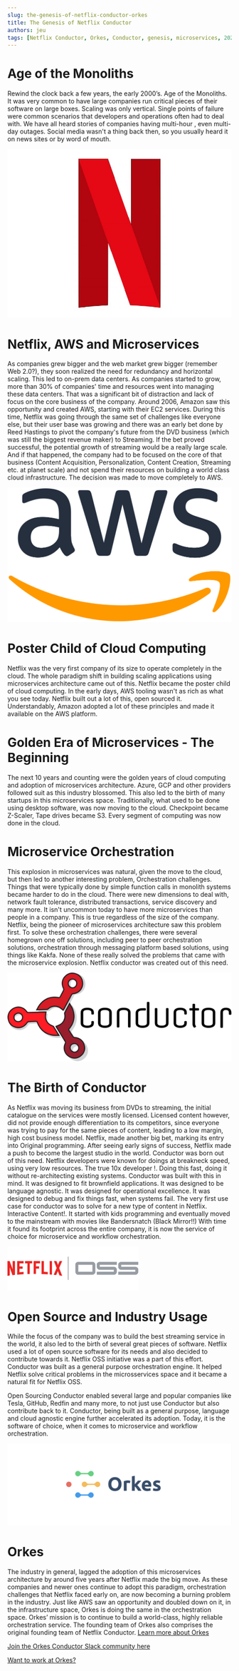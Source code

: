 ```yaml
---
slug: the-genesis-of-netflix-conductor-orkes
title: The Genesis of Netflix Conductor 
authors: jeu
tags: [Netflix Conductor, Orkes, Conductor, genesis, microservices, 2021]
---
```


# Age of the Monoliths

Rewind the clock back a few years, the early 2000’s. Age of the Monoliths. It was very common to have large companies
run critical pieces of their software on large boxes. Scaling was only vertical. Single points of failure were common
scenarios that developers and operations often had to deal with. We have all heard stories of companies having
multi-hour , even multi-day outages. Social media wasn't a thing back then, so you usually heard it on news sites or by
word of mouth.

![Netflix](./assets/netflix-n.jpg) 

# Netflix, AWS and Microservices

As companies grew bigger and the web market grew bigger (remember Web 2.0?), they soon realized the need for redundancy
and horizontal scaling. This led to on-prem data centers. As companies started to grow, more than 30% of companies' time
and resources went into managing these data centers. That was a significant bit of distraction and lack of focus on the
core business of the company. Around 2006, Amazon saw this opportunity and created AWS, starting with their EC2
services. During this time, Netflix was going through the same set of challenges like everyone else, but their user base
was growing and there was an early bet done by Reed Hastings to pivot the company's future from the DVD business (which
was still the biggest revenue maker) to Streaming. If the bet proved successful, the potential growth of streaming would
be a really large scale. And if that happened, the company had to be focused on the core of that business (Content
Acquisition, Personalization, Content Creation, Streaming etc. at planet scale) and not spend their resources on
building a world class cloud infrastructure. The decision was made to move completely to AWS.

![AWS](./assets/1024px-Amazon_Web_Services_Logo.png)

# Poster Child of Cloud Computing

Netflix was the very first company of its size to operate completely in the cloud. The whole paradigm shift in building
scaling applications using microservices architecture came out of this. Netflix became the poster child of cloud
computing. In the early days, AWS tooling wasn't as rich as what you see today. Netflix built out a lot of this, open
sourced it. Understandably, Amazon adopted a lot of these principles and made it available on the AWS platform.

# Golden Era of Microservices - The Beginning

The next 10 years and counting were the golden years of cloud computing and adoption of microservices architecture.
Azure, GCP and other providers followed suit as this industry blossomed. This also led to the birth of many startups in
this microservices space. Traditionally, what used to be done using desktop software, was now moving to the cloud.
Checkpoint became Z-Scaler, Tape drives became S3. Every segment of computing was now done in the cloud.

# Microservice Orchestration

This explosion in microservices was natural, given the move to the cloud, but then led to another interesting problem,
Orchestration challenges. Things that were typically done by simple function calls in monolith systems became harder to
do in the cloud. There were new dimensions to deal with, network fault tolerance, distributed transactions, service
discovery and many more. It isn't uncommon today to have more microservices than people in a company. This is true
regardless of the size of the company. Netflix, being the pioneer of microservices architecture saw this problem first.
To solve these orchestration challenges, there were several homegrown one off solutions, including peer to peer
orchestration solutions, orchestration through messaging platform based solutions, using things like Kakfa. None of
these really solved the problems that came with the microservice explosion. Netflix conductor was created out of this
need.

![Netflix Conductor](./assets/conductor-vector-x.png)

# The Birth of Conductor

As Netflix was moving its business from DVDs to streaming, the initial catalogue on the services were mostly licensed.
Licensed content however, did not provide enough differentiation to its competitors, since everyone was trying to pay for
the same pieces of content, leading to a low margin, high cost business model. Netflix, made another big bet, marking
its entry into Original programming. After seeing early signs of success, Netflix made a push to become the largest
studio in the world. Conductor was born out of this need. Netflix developers were known for doings at breakneck speed,
using very low resources. The true 10x developer !. Doing this fast, doing it without re-architecting existing systems.
Conductor was built with this in mind. It was designed to fit brownfield applications. It was designed to be language
agnostic. It was designed for operational excellence. It was designed to debug and fix things fast, when systems fail.
The very first use case for conductor was to solve for a new type of content in Netflix. Interactive Content!. It
started with kids programming and eventually moved to the mainstream with movies like Bandersnatch (Black Mirror!!) With
time it found its footprint across the entire company, it is now the service of choice for microservice and workflow
orchestration.


![Netflix OSS](./assets/Netflix-OSS-Logo.png)

# Open Source and Industry Usage

While the focus of the company was to build the best streaming service in the world, it also led to the birth of several
great pieces of software. Netflix used a lot of open source software for its needs and also decided to contribute
towards it. Netflix OSS initiative was a part of this effort. Conductor was built as a general purpose orchestration
engine. It helped Netflix solve critical problems in the microsservices space and it became a natural fit for Netflix
OSS.

Open Sourcing Conductor enabled several large and popular companies like Tesla, GitHub, Redfin and many more, to not
just use Conductor but also contribute back to it. Conductor, being built as a general purpose, language and cloud
agnostic engine further accelerated its adoption. Today, it is the software of choice, when it comes to microservice and
workflow orchestration.

![Orkes](./assets/orkes-logo.png)

# Orkes

The industry in general, lagged the adoption of this microservices architecture by around five years after Netflix made
the big move. As these companies and newer ones continue to adopt this paradigm, orchestration challenges that Netflix
faced early on, are now becoming a burning problem in the industry. Just like AWS saw an opportunity and doubled down on
it, in the infrastructure space, Orkes is doing the same in the orchestration space. Orkes’ mission is to continue to
build a world-class, highly reliable orchestration service. The founding team of Orkes also comprises the original
founding team of Netflix Conductor. [Learn more about Orkes](https://orkes.io "Microservices and Workflow Orchestration at scale")


[Join the Orkes Conductor Slack community here](https://join.slack.com/t/orkes-conductor/shared_invite/zt-xyxqyseb-YZ3hwwAgHJH97bsrYRnSZg "Join the Conductor Slack Community")

[Want to work at Orkes?](https://jobs.lever.co/Orkes/ "Apply to Jobs at Orkes" )


